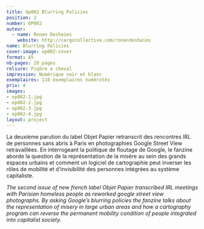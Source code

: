 ```yaml
---
title: Op002 Blurring Policies
position: 2
number: OP002
auteur:
  - name: Ronan Deshaies
    website: http://cargocollective.com/ronandeshaies
name: Blurring Policies
cover-image: op002-cover
format: A5
nb-pages: 20 pages
reliure: Piqûre a cheval
impression: Numérique noir et blanc
exemplaires: 110 exemplaires numérotés
prix: 4
images:
- op002-1.jpg
- op002-2.jpg
- op002-3.jpg
- op002-4.jpg
layout: project
---
```


<!-- >**Blurring policies&thinsp;:** We have developed cutting-edge face and license plate blurring technology that is applied to all of Google's Street View images. This technology is designed to blur all identifiable faces and license plates within Google-contributed imagery. [...] Please note, however, that once Google blurs an image the effect is permanent. -->

La deuxième parution du label Objet Papier retranscrit des rencontres IRL de personnes sans abris à Paris en photographies Google Street View retravaillées. En interrogeant la politique de floutage de Google, le fanzine aborde la question de la représentation de la misère au sein des grands espaces urbains et comment un logiciel de cartographie peut inverser les rôles de mobilité et d’invisibilité des personnes intégrées au système capitaliste.

*The second issue of new french label Objet Papier transcribed IRL meetings with Parisian homeless people as reworked google street view photographs. By asking Google’s blurring policies the fanzine talks about the representation of misery in large urban areas and how a cartography program can reverse the permanent mobility condition of people integrated into capitalist society.*
